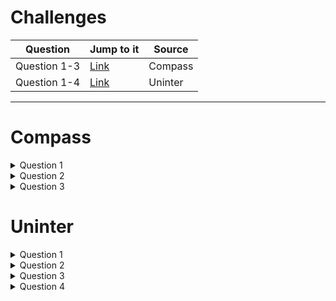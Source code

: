 # Challenges


| Question   | Jump to it                                                              | Source |
|------------|-------------------------------------------------------------------------|--------|
|Question 1-3| [Link](https://github.com/VazLucas/leetcode-challenges#compass)         | Compass|
|Question 1-4| [Link](https://github.com/VazLucas/leetcode-challenges#uninter)         | Uninter|


___
# Compass

<details> <summary> Question 1 </summary>
  
> Main language: JAVA
> Must output the student name that failed in the class respecting the number of problems solved and the name ordered alphabetically

> **First tiebraker** => number of problems solved
>
> **Second tiebraker** => last name alphabetically sorted

<details> <summary> How to solve it </summary>

- Create one **Array List** to store the students' name and another one to store how many problems were solved;
  - With an Array List will be easier <u> remove data</u>, <u> add data</u> and <u>comparing it</u>. The methods most used in the code.
  ~~~java
  ArrayList<Integer> problemSolved = new ArrayList<Integer>();
  ArrayList<String> studentsName = new ArrayList<String>();
  ~~~
- Instantiate a **Scanner Class** to receive the data input;
  ~~~java
   Scanner source = new Scanner(System.in);
  ~~~
  - With a loop that could be a **for** because we already know the number of students, each of them will be inserted in a different line, we will add:
    - Every single integer with the method <u>.nextInt()</u> (of the Scanner Class) to the problems Array List;
    - Every single string with the method <u>.next()</u> (of the Scanner Class)  to the students name Array List;
    ~~~java
    for (int i = 0; i < studentsQuantity; i++) {
    studentsName.add(source.next());
    problemSolved.add(source.nextInt());
    }
    ~~~
    - HERE COMES THE MAGIC, respecting the tiebreakers:
      - Using the **j** and **i** variables, the code will compare the values in the indexes that **j** and **i** points to
      ~~~java
      for (int j = problemSolved.size() - 1, i = 0; j > 0; j--)
      ~~~
      - The first if statement will remove from students name Array List and from the problems solved Array List the value in the **i** index if it is greater than the value in the **j** index 
      ~~~java
      if (problemSolved.get(i) > problemSolved.get(j)) {
      problemSolved.remove(i);
      studentsName.remove(i);
      }
      ~~~
      - In line 22, if the value in the **i** index is lower than the value in the **j** index, the values in the **j** index will be removed from both Array Lists.
      ~~~java
      else if (problemSolved.get(i) < problemSolved.get(j)) {
      problemSolved.remove(j);
      studentsName.remove(j);
      }
      ~~~
      - The last and most important, the piece of code below checks if both values (i and j) are equal to each other.
      ~~~java
      else if (Objects.equals(problemSolved.get(i), problemSolved.get(j)))
      ~~~
      - If so, it means that both students got the same number of problems solved, and we will go for the second tiebraker; 
      - The method str1.compareTo(str2) can return 3 distinct values, which can be:
        - An int value of 0 if the string is equal to the other string. 
          - A case which will not happen because there are no homonyms
        ~~~java
        else {
        System.out.println("Both students have the same name");
        break;
        }
        ~~~
        - An int value lower than 0 if the string is lexicographically less than the other string
        ~~~java
        else if (studentsName.get(i).compareTo(studentsName.get(j)) < 0) {
        studentsName.remove(i);
        problemSolved.remove(i);
        }
        ~~~
        - An int value greater than 0 if the string is lexicographically greater than the other string (more characters)
        ~~~java
        else if (studentsName.get(i).compareTo(studentsName.get(j)) < 0) {
        studentsName.remove(i);
        problemSolved.remove(i);
        }
        ~~~
        - At the end, the student with the least number os problems solved and with the last name alphabetically sorted will be printed out
        ~~~java
        System.out.println(studentsName.get(0));
        ~~~
  
</details> 
        
</details>
<details><summary> Question 2 </summary>


> Main language: JAVA
> Must output one of the next messages
> - **"Fun"** => if the amount happy faces is greater than the amount of sad faces
> - **"Neutral"** => if the amount of happy faces is equal than the amount of sad faces
> - **"Sad"** => if the amount of happy faces is lower than the amount of happy faces

<details> <summary>How to solve it </summary>
  
- Create an **array** (_elements_) to store each element from the **string** (_line_) separated by whitespaces using the method **.split( )**;
- Instatiate a Scanner Class to read the input;
- With a **string** (_line_) store each .nextLine( )
- With two **int** variables
  ~~~java
  Scanner source = new Scanner(System.in);
  String line = source.nextLine();
  String[] elements = line.split(" ");
  int upsetCount = 0, funCount = 0;
  ~~~
- A **for each loop** is used to count how many `":-("` and `":-)"` are on the **array** (_elements_)
  ~~~ java
  for (String word : elements) {
      if (word.equals(":-(")){
          upsetCount++ ;
      } else if (word.equals(":-)")){
          funCount++;
      }
  }
  ~~~
- Finally, an **if statement** to check the numeric values of `upsetCount` and `funCount`;
  ~~~java
  if (upsetCount==funCount){
      System.out.println("Neutral");
  } else if (upsetCount > funCount) {
      System.out.println("Upset");
  } else {
      System.out.println("Fun");
  }
  ~~~
</details>
  
 
</details>

<details><summary> Question 3 </summary>

 

> Must output the result of an equation
>
> Main language: JAVA

<details> <summary> How to solve it </summary>

- Instantiate a **Scanner** Class to read the input;
- Create an **array**(_results_) to store each equation's result and then print it out 
~~~ java
Scanner source = new Scanner(System.in);
int result = 0;
List<Integer> results = new ArrayList<>();
int k = 1;;
~~~ 
- A **while** loop to run through every line
~~~ java
while (source.hasNext())
~~~ 
- Some **if statement** to check how many number are on the input and if it respects the constraints
~~~java
if (operandsQuantity < 1 || operandsQuantity > 100) {
break;
}
if (operandsQuantity != 0) {
String equation = source.next();
~~~~
- This particular for loop was made to store the signs presented in the equationOperator.
~~~java
for (int i = 0; i < equationFormatted.length(); i++) {
      equationOperator.add(equationFormatted.charAt(i));
      }
~~~
- Another if statement to check other constraints related to the numbers of operands and how many of them were inserted
~~~java
if (operandsQuantity < equationCounter.size()) {
System.out.println("Exceeded number of operands, you must have inserted " + operandsQuantity + " operands");

} else if (operandsQuantity > equationCounter.size()) {
System.out.println("You must have inserted " + operandsQuantity + " operands");
~~~
- The last part of the code was developed to add or to subtract the value of the result
- Then this value is stored in the array(results)
~~~java
} else{
for(int j=0;j<equationCounter.size();j++){
if(equationOperator.get(j).hashCode()=="-".hashCode()){

result=result-Integer.parseInt((String)equationCounter.get(j));

}else{
result=Integer.parseInt((String)equationCounter.get(j))+result;
}

}
results.add(result);
}
~~~

- A **for each loop** to print each result stored in the **array**(_results_)
~~~java
for (int i : results) {
System.out.println("Test: " + k);
System.out.println(i);
k++;
~~~
</details> 

    
</details>
    
# Uninter

<details> <summary> Question 1 </summary>

> Main language: python
> 
> Receive a string and age, the program must output which institution the person should be studying at

<details> <summary> How to solve it </summary>

1. Variables to receive inputs
```python
name = str(input('Please, type a name:'))
age = int(input('Please, type students age: '))
institution = ''
```
2. If conditional to modify institution variable
```python
if age >= 1 and age <= 5:
    institution = 'kindergarten'
elif age >= 6 and age <= 10:
    institution = 'elementary school'
elif age > 10 and age < 15:
    institution = 'middle school'
elif age > 15 and age < 18:
    institution = 'high school
elif age > 18:
    institution = 'college'
```
3. A print method
```python
   print('The student {} is {} years and is in {}' .format(name, age, institution))
```
5. A simple ``if`` conditional to restart the admissions functions or to stop it
```python
end = int(
    input('Type 0 to continue and another value to stop'))
if end != 0:
    print('End of program')
elif end == 0:
    admissions()
```
</details>

</details>  

<details> <summary> Question 2 </summary>
  
> Main language: python
> 
> Receive a string and convert each vowel into a symbol and make every consonant upper case

<details> <summary> How to solve it</summary>
  
1. A for loop is all we need to solve it, but first, we must receive an input as a string:
  
```python
name = str(input('Type a name:'))
```

2. Then each element in that string will be compared within an ``if`` statement:

```python
for i in name:
  if (i == 'a' or i == 'A'):
      convertedName += '@'
  elif (i == 'e' or i == 'E'):
      convertedName += '&'
  elif (i == 'o' or i == 'O'):
      convertedName += '#'
  elif (i == 'i' or i == 'I'):
      convertedName += '!'
  elif (i == 'u' or i == 'U'):
      convertedName += '*'
  else:
      convertedName += i
```

3. As you can see, if the letter is not a vowel it will be added to the variable ``y``. Then just print it:

```python
print(convertedName.upper())
```

</details>
</details>
 
<details> <summary> Question 3 </summary>
  
> Main language: python
> 
> Create an Animal's Hotels game


<details> <summary> How to solve it</summary>

1. Instructions and the first stage
```python
print("Welcome to Animal's Hotels game")
print('Your mission to allocate the guests:')
print('Dog can not be next to a cat')
print('Dog can not be next to a bone!)
print('Cat can not be next to a rat.')
print('Rat can not be next to a cheese.')
print('Unavaible room already have a guest')
print('G – cat')
print('C – dog')
print('R – rat')
print('O – bone')
print('Q – cheese')
print('* - unavailable room')
print('- - available room')
print('           ----------------(First stage)--------------       ')
print('           ----------------Good luck--------------       ')
print('first, allocate the cat and the rat')

print('[ * | * | - | G ]')
print('[ R | - | * | * ]')

rat = int(input('in what room you want to put the rat? '))
cat = int(input('in what room you want to put  cat? '))
```

2. If the player matched his input with the correct answer, the next stage shows up
```python
if (rat == 6 and cat == 3):

  print('congrats, you made it!')

  print('            ----------------(stage 2)--------------       ')

  print('In this stage you must alocate a dog, a bone and another dog')

  print('[ - | * | * | * ]')
  print('[ * | C | - | - ]')

  dog1 = int(input('in what room you want to put the first dog? '))
  bone = int(input('in what room you want to put the bone? '))
  dog2 = int(input('in what room you want to put the second dog? '))
```
3. Then the third stage comes in the same strategy
```python
if ((bone == 1 and dog1 == 7 and dog2 == 8) or (bone == 1 and dog1 == 8 and dog2 == 7)):
  print('congrats, you made it!')
  print('            ----------------(stage 3)--------------       ')
  print('Now your missions is to put a cat, a bone and a rat. ')

  print('[ - | * | * | * ]')
  print('[ - | G | - | * ]')

  cat = int(input('where do you want to put  cat? '))
  bone = int(input('where do you want to put bone? '))
  rat = int(input('and the rat? '))
```
4. The next stages are always confirming the previous round's answers. The last and final stage!
```python
if (rat == 1 and bone == 5 and cat == 7):
  print('                    congrats, you made it!            ')
  print('            ----------------(stage 4)--------------       ')

  print('Now your mission is to alocate two cheeses and a bone')
  print('[ - | - | - | * ]')
  print('[ * | R | * | * ]')

  cheese = int(input('where do you want to put the  first cheese? '))
  bone = int(input('where do you want to put the bone? '))
  cheese2 = int(input('And the last cheese? '))

  if ((bone == 2 and cheese == 3 and cheese2 == 1) or (bone == 2 and cheese == 1 and cheese2 == 3)):
      print('------congrats, you won!------')
```

5. The previous rounds end with these ``else's``
```python
            else:
                print('GAME OVER!!')
        else:
            print('GAME OVER!!')
    else:
        print('GAME OVER!!')
else:
    print('GAME OVER!!')
````
</details>  
  
</details>
<details> <summary> Question 4 </summary>

> Main language: python
> 
> Receive a subscription and show it

<details> <summary> How to solve it</summary>

1. Function to define a voucher number and receive some person's parameters
```python
def subscription():
    number = randint(100, 400)
    person['Voucher'] = number
    voucherlist.append(number)
    if len(set(voucherlist)) == len(voucherlist):
        print('This is your voucher: {}' .format(number))
        person['Name'] = input('What is your name?')
        person['Phone'] = input('What is your phone?')
        person['Email'] = input('What is your email?')
        person['Course'] = input('What course?')
        detail()

        subscribed.append(person.copy())
        del mysub[:]
        mysub.append(person)
    else:
        detail()
        print("Voucher invalid, restart")
        detail()
        start()
```
2. Function to start the application as a menu

```python
def start():

    print('choose 1 to make a new subscription')
    print('choose 2 to show the subscription list')
    print('choose 3 to show your subscription')
    print('choose 0 to end the program')
    choose = input('Type your choice')
    detail()
    if choose == '1':
        subscription()
        start()

    elif choose == '2':
        if not subscribed:

            print('No subscriptions')
            detail()
            start()
        else:
            print(*subscribed, sep='\n')
            detail()
            start()
    elif choose == '0':
        print('Program closed')

    elif choose == '3':
        if not mysub:
            print('Subscription not made')
            detail()
            start()
        else:
            print(mysub)
        detail()
        start()
    else:
        print('Invalid option. Please, select 1, 2 or 0')
        detail()
        start()
```

</details>  
  
</details>
